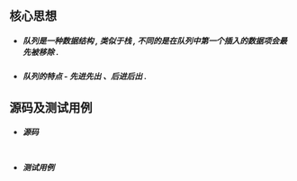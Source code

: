 ## 核心思想

* ##### 队列是一种数据结构 , 类似于栈 , 不同的是在队列中第一个插入的数据项会最先被移除 .
* ##### 队列的特点 - 先进先出 、后进后出 .

## 源码及测试用例

* ##### 源码

```java

```

* ##### 测试用例

```java

```



